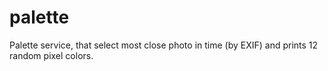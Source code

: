 palette
=======

Palette service, that select most close photo in time (by EXIF) and prints 12 random pixel colors.